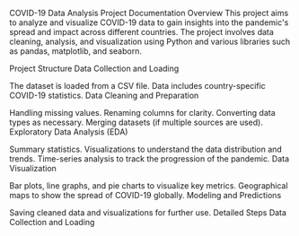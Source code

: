 COVID-19 Data Analysis Project Documentation
Overview
This project aims to analyze and visualize COVID-19 data to gain insights into the pandemic's spread and impact across different countries. The project involves data cleaning, analysis, and visualization using Python and various libraries such as pandas, matplotlib, and seaborn.

Project Structure
Data Collection and Loading

The dataset is loaded from a CSV file.
Data includes country-specific COVID-19 statistics.
Data Cleaning and Preparation

Handling missing values.
Renaming columns for clarity.
Converting data types as necessary.
Merging datasets (if multiple sources are used).
Exploratory Data Analysis (EDA)

Summary statistics.
Visualizations to understand the data distribution and trends.
Time-series analysis to track the progression of the pandemic.
Data Visualization

Bar plots, line graphs, and pie charts to visualize key metrics.
Geographical maps to show the spread of COVID-19 globally.
Modeling and Predictions

Saving cleaned data and visualizations for further use.
Detailed Steps
Data Collection and Loading




